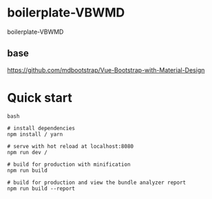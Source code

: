 # boilerplate-VBWMD
boilerplate-VBWMD


## base
https://github.com/mdbootstrap/Vue-Bootstrap-with-Material-Design


# Quick start
``` 
bash

# install dependencies
npm install / yarn

# serve with hot reload at localhost:8080
npm run dev /

# build for production with minification
npm run build

# build for production and view the bundle analyzer report
npm run build --report
```
